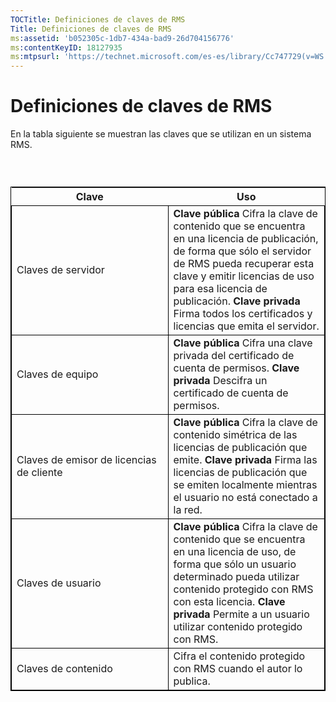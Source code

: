 ```yaml
---
TOCTitle: Definiciones de claves de RMS
Title: Definiciones de claves de RMS
ms:assetid: 'b052305c-1db7-434a-bad9-26d704156776'
ms:contentKeyID: 18127935
ms:mtpsurl: 'https://technet.microsoft.com/es-es/library/Cc747729(v=WS.10)'
---
```


Definiciones de claves de RMS
=============================

En la tabla siguiente se muestran las claves que se utilizan en un sistema RMS.

###  

 
<table style="border:1px solid black;">
<colgroup>
<col width="50%" />
<col width="50%" />
</colgroup>
<thead>
<tr class="header">
<th>Clave</th>
<th>Uso</th>
</tr>
</thead>
<tbody>
<tr class="odd">
<td style="border:1px solid black;">Claves de servidor</td>
<td style="border:1px solid black;"><strong>Clave pública</strong>
Cifra la clave de contenido que se encuentra en una licencia de publicación, de forma que sólo el servidor de RMS pueda recuperar esta clave y emitir licencias de uso para esa licencia de publicación.
<strong>Clave privada</strong>
Firma todos los certificados y licencias que emita el servidor.</td>
</tr>
<tr class="even">
<td style="border:1px solid black;">Claves de equipo</td>
<td style="border:1px solid black;"><strong>Clave pública</strong>
Cifra una clave privada del certificado de cuenta de permisos.
<strong>Clave privada</strong>
Descifra un certificado de cuenta de permisos.</td>
</tr>
<tr class="odd">
<td style="border:1px solid black;">Claves de emisor de licencias de cliente</td>
<td style="border:1px solid black;"><strong>Clave pública</strong>
Cifra la clave de contenido simétrica de las licencias de publicación que emite.
<strong>Clave privada</strong>
Firma las licencias de publicación que se emiten localmente mientras el usuario no está conectado a la red.</td>
</tr>
<tr class="even">
<td style="border:1px solid black;">Claves de usuario</td>
<td style="border:1px solid black;"><strong>Clave pública</strong>
Cifra la clave de contenido que se encuentra en una licencia de uso, de forma que sólo un usuario determinado pueda utilizar contenido protegido con RMS con esta licencia.
<strong>Clave privada</strong>
Permite a un usuario utilizar contenido protegido con RMS.</td>
</tr>
<tr class="odd">
<td style="border:1px solid black;">Claves de contenido</td>
<td style="border:1px solid black;">Cifra el contenido protegido con RMS cuando el autor lo publica.</td>
</tr>
</tbody>
</table>
